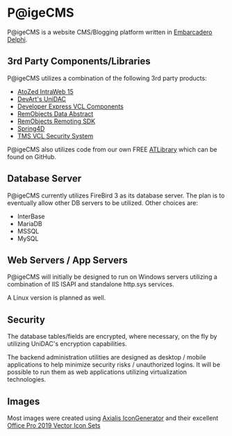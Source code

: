 # P@igeCMS

P@igeCMS is a website CMS/Blogging platform written in [Embarcadero
Delphi](https://www.embarcadero.com/products/delphi).

## 3rd Party Components/Libraries

P@igeCMS utilizes a combination of the following 3rd party products:

* [AtoZed  IntraWeb 15](https://www.atozed.com/intraweb/)
* [DevArt's UniDAC](https://www.devart.com/unidac/)
* [Developer Express VCL Components](https://www.devexpress.com/products/vcl/)
* [RemObjects Data Abstract](https://www.dataabstract.com/da/default.aspx)
* [RemObjects Remoting SDK](https://www.remotingsdk.com/ro/default.aspx)
* [Spring4D](https://www.dataabstract.com/da/default.aspx)
* [TMS VCL Security System](https://www.tmssoftware.com/site/tmsvclsecuritysystem.asp)

P@igeCMS also utilizes code from our own FREE
[ATLibrary](https://github.com/AngelicTech/ATLibrary) which can be
found on GitHub.

## Database Server

P@igeCMS currently utilizes FireBird 3 as its database server.
The plan is to eventually allow other DB servers to be utilized.
Other choices are:

* InterBase
* MariaDB
* MSSQL
* MySQL


## Web Servers / App Servers

P@igeCMS will initially be designed to run on Windows servers
utilizing a combination of IIS ISAPI and standalone http.sys services.

A Linux version is planned as well.


## Security

The database tables/fields are encrypted, where necessary, on the fly by
utilizing UniDAC's encryption capabilities.

The backend administration utilities are designed as desktop / mobile
applications to help minimize security risks / unauthorized logins.
It will be possible to run them as web applications utilizing
virtualization technologies.


## Images

Most images were created using [Axialis  IconGenerator](https://www.axialis.com/icongenerator/)
and their excellent  [Office Pro 2019 Vector Icon Sets](https://www.axialis.com/icongenerator/stock-icons/office-pro/)
